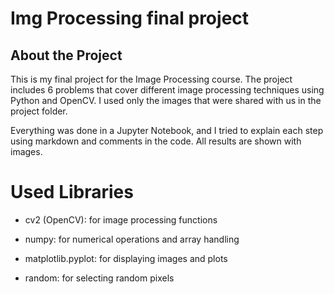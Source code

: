 # Img Processing final project
## About the Project

This is my final project for the Image Processing course. The project includes 6 problems that cover different image processing techniques using Python and OpenCV. I used only the images that were shared with us in the project folder.

Everything was done in a Jupyter Notebook, and I tried to explain each step using markdown and comments in the code. All results are shown with images.

# Used Libraries
-  cv2 (OpenCV): for image processing functions
    
-  numpy: for numerical operations and array handling
    
-   matplotlib.pyplot: for displaying images and plots
    
-   random: for selecting random pixels
